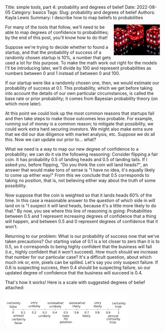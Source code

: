 Title: simple tools, part 4: probability and degrees of belief
Date: 2022-08-05
Category: basics
Tags: 
Slug: probability and degrees of belief
Authors: Kayla Lewis
Summary: I describe how to map beliefs to probabilities

<img align=right src="images/dice.jpg" width="150"/>

For many of the tools that follow, we'll need to be able to map degrees of confidence to probabilities; by the end of this post, you'll know how to do that!

Suppose we're trying to decide whether to found a startup, and that the probability of success of a randomly chosen startup is 10%, a number that gets used a lot for this purpose. To make the math work out right for the models I'll be introducing later, we'll divide by 100 and represent probabilities as numbers between 0 and 1 instead of between 0 and 100.

If our startup were like a randomly chosen one, then, we would estimate our probability of success at 0.1. This probability, which we get before taking into account the details of our own particular circumstances, is called the base rate or prior probability; it comes from Bayesian probability theory (on which more later).

At this point we could look up the most common reasons that startups fail and then take steps to make those outcomes less probable. For example, running out of money is a common reason; to mitigate that possibility, we could work extra hard securing investors. We might also make extra sure that we did our due diligence with market analysis, etc. Suppose we do all this. Now we can update our prior to... what?

What we need is a way to map our new degree of confidence to a probability; we can do it via the following reasoning: Consider flipping a fair coin. It has probability 0.5 of landing heads and 0.5 of landing tails. If I asked you, before flipping, "Do you think the coin will land heads?", an answer that would make tons of sense is "I have no idea, it's equally likely to come up either way!" From this we conclude that 0.5 corresponds to taking no position, that is, not believing either way about the truth of some possibility. 

Now suppose that the coin is weighted so that it lands heads 60% of the time. In this case a reasonable answer to the question of which side in will land on is "I suspect it will land heads, because it's a little more likely to do that." By now, you see where this line of reasoning is going: Probabilities between 0.5 and 1 represent increasing degrees of confidence that a thing will happen, and between 0.5 and 0 represent degrees of confidence that it won't. 

Returning to our problem: What is our probability of success now that we've taken precautions? Our starting value of 0.1 is a lot closer to zero than it is to 0.5, so it corresponds to being highly confident that the business will fail (i.e., highly confident that it won't succeed). How much should we increase that number for our particular case? It's a difficult question, about which much ink or, erm, pixels can be spilled. Let's say you only suspect failure. If 0.6 is suspecting success, then 0.4 should be suspecting failure, so our updated degree of confidence that the business will succeed is 0.4.

That's how it works! Here is a scale with suggested degrees of belief attached:

<img src="images/probability-scale.png" width="400"/>


